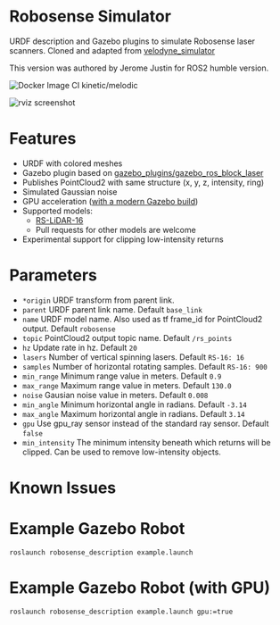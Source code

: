 # Robosense Simulator
URDF description and Gazebo plugins to simulate Robosense laser scanners. Cloned and adapted from [velodyne_simulator](https://bitbucket.org/DataspeedInc/velodyne_simulator)

This version was authored by Jerome Justin for ROS2 humble version.

![Docker Image CI kinetic/melodic](https://github.com/tomlogan501/robosense_simulator/workflows/Docker%20Image%20CI%20kinetic/melodic/badge.svg)

![rviz screenshot](img/rviz.png)

# Features
* URDF with colored meshes
* Gazebo plugin based on [gazebo_plugins/gazebo_ros_block_laser](https://github.com/ros-simulation/gazebo_ros_pkgs/blob/kinetic-devel/gazebo_plugins/src/gazebo_ros_block_laser.cpp)
* Publishes PointCloud2 with same structure (x, y, z, intensity, ring)
* Simulated Gaussian noise
* GPU acceleration ([with a modern Gazebo build](gazebo_upgrade.md))
* Supported models:
    * [RS-LiDAR-16](robosense_description/urdf/RS-16.urdf.xacro)
    * Pull requests for other models are welcome
* Experimental support for clipping low-intensity returns

# Parameters
* ```*origin``` URDF transform from parent link.
* ```parent``` URDF parent link name. Default ```base_link```
* ```name``` URDF model name. Also used as tf frame_id for PointCloud2 output. Default ```robosense```
* ```topic``` PointCloud2 output topic name. Default ```/rs_points```
* ```hz``` Update rate in hz. Default ```20```
* ```lasers``` Number of vertical spinning lasers. Default ```RS-16: 16```
* ```samples``` Number of horizontal rotating samples. Default ```RS-16: 900```
* ```min_range``` Minimum range value in meters. Default ```0.9```
* ```max_range``` Maximum range value in meters. Default ```130.0```
* ```noise``` Gausian noise value in meters. Default ```0.008```
* ```min_angle``` Minimum horizontal angle in radians. Default ```-3.14```
* ```max_angle``` Maximum horizontal angle in radians. Default ```3.14```
* ```gpu``` Use gpu_ray sensor instead of the standard ray sensor. Default ```false```
* ```min_intensity``` The minimum intensity beneath which returns will be clipped.  Can be used to remove low-intensity objects.

# Known Issues

# Example Gazebo Robot
```roslaunch robosense_description example.launch```

# Example Gazebo Robot (with GPU)
```roslaunch robosense_description example.launch gpu:=true```
